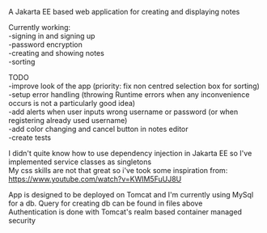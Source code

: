 <a> A Jakarta EE based web application for creating and displaying notes </a>

Currently working: \
-signing in and signing up \
-password encryption \
-creating and showing notes \
-sorting 

TODO \
-improve look of the app (priority: fix non centred selection box for sorting) \
-setup error handling (throwing Runtime errors when any inconvenience occurs is not a particularly good idea) \
-add alerts when user inputs wrong username or password (or when registering already used username) \
-add color changing and cancel button in notes editor \
-create tests

I didn't quite know how to use dependency injection in Jakarta EE so I've implemented service classes as singletons \
My css skills are not that great so i've took some inspiration from: https://www.youtube.com/watch?v=KWIM5FuUJ8U

App is designed to be deployed on Tomcat and I'm currently using MySql for a db. Query for creating db can be found in files above \
Authentication is done with Tomcat's realm based container managed security

<br />
